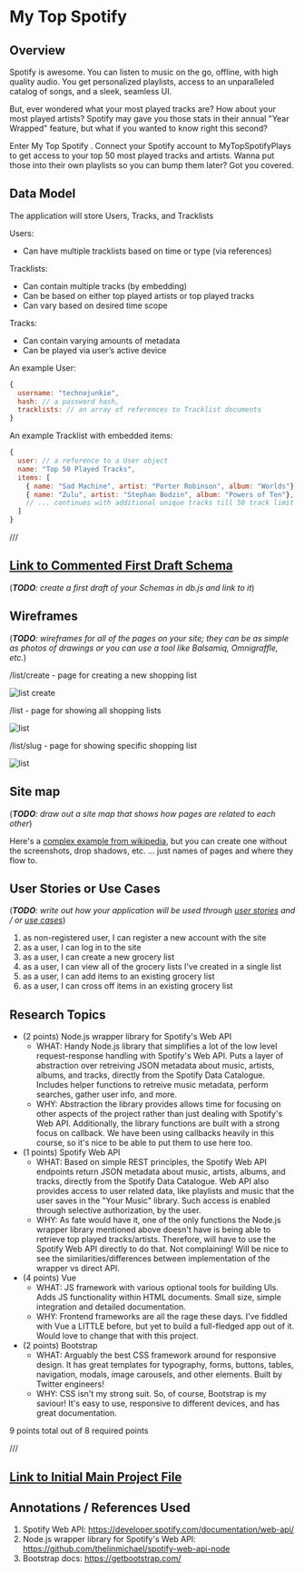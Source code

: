 #  My Top Spotify

## Overview

Spotify is awesome. You can listen to music on the go, offline, with high quality audio. You get personalized playlists, access to an unparalleled catalog of songs, and a sleek, seamless UI.

But, ever wondered what your most played tracks are? How about your most played artists? Spotify may gave you those stats in their annual "Year Wrapped" feature, but what if you wanted to know right this second? 

Enter My Top Spotify . Connect your Spotify account to MyTopSpotifyPlays to get access to your top 50 most played tracks and artists. Wanna put those into their own playlists so you can bump them later? Got you covered. 


## Data Model

The application will store Users, Tracks, and Tracklists

Users:
* Can have multiple tracklists based on time or type (via references)

Tracklists:
* Can contain multiple tracks (by embedding)
* Can be based on either top played artists or top played tracks
* Can vary based on desired time scope

Tracks:
* Can contain varying amounts of metadata 
* Can be played via user’s active device

An example User:

```javascript
{
  username: "technojunkie",
  hash: // a password hash,
  tracklists: // an array of references to Tracklist documents
}
```

An example Tracklist with embedded items:

```javascript
{
  user: // a reference to a User object
  name: "Top 50 Played Tracks",
  items: [
    { name: "Sad Machine", artist: "Porter Robinson", album: "Worlds"},
    { name: "Zulu", artist: "Stephan Bodzin", album: "Powers of Ten"},
    // ... continues with additional unique tracks till 50 track limit
  ]
}
```
///
## [Link to Commented First Draft Schema](db.js) 
(___TODO__: create a first draft of your Schemas in db.js and link to it_)

## Wireframes

(___TODO__: wireframes for all of the pages on your site; they can be as simple as photos of drawings or you can use a tool like Balsamiq, Omnigraffle, etc._)

/list/create - page for creating a new shopping list

![list create](documentation/list-create.png)

/list - page for showing all shopping lists

![list](documentation/list.png)

/list/slug - page for showing specific shopping list

![list](documentation/list-slug.png)

## Site map

(___TODO__: draw out a site map that shows how pages are related to each other_)

Here's a [complex example from wikipedia](https://upload.wikimedia.org/wikipedia/commons/2/20/Sitemap_google.jpg), but you can create one without the screenshots, drop shadows, etc. ... just names of pages and where they flow to.

## User Stories or Use Cases

(___TODO__: write out how your application will be used through [user stories](http://en.wikipedia.org/wiki/User_story#Format) and / or [use cases](https://www.mongodb.com/download-center?jmp=docs&_ga=1.47552679.1838903181.1489282706#previous)_)

1. as non-registered user, I can register a new account with the site
2. as a user, I can log in to the site
3. as a user, I can create a new grocery list
4. as a user, I can view all of the grocery lists I've created in a single list
5. as a user, I can add items to an existing grocery list
6. as a user, I can cross off items in an existing grocery list

## Research Topics

* (2 points) Node.js wrapper library for Spotify's Web API
  * WHAT: Handy Node.js library that simplifies a lot of the low level request-response handling with Spotify's Web API. Puts a layer of abstraction over retreiving JSON metadata about music, artists, albums, and tracks, directly from the Spotify Data Catalogue. Includes helper functions to retreive music metadata, perform searches, gather user info, and more. 
  * WHY: Abstraction the library provides allows time for focusing on other aspects of the project rather than just dealing with Spotify's Web API. Additionally, the library functions are built with a strong focus on callback. We have been using callbacks heavily in this course, so it's nice to be able to put them to use here too.  
* (1 points) Spotify Web API
  * WHAT: Based on simple REST principles, the Spotify Web API endpoints return JSON metadata about music, artists, albums, and tracks, directly from the Spotify Data Catalogue. Web API also provides access to user related data, like playlists and music that the user saves in the "Your Music" library. Such access is enabled through selective authorization, by the user.
  * WHY: As fate would have it, one of the only functions the Node.js wrapper library mentioned above doesn't have is being able to retrieve top played tracks/artists. Therefore, will have to use the Spotify Web API directly to do that. Not complaining! Will be nice to see the similarities/differences between implementation of the wrapper vs direct API. 
* (4 points) Vue
    * WHAT: JS framework with various optional tools for building UIs. Adds JS functionality within HTML documents. Small size, simple integration and detailed documentation.
    * WHY: Frontend frameworks are all the rage these days. I've fiddled with Vue a LITTLE before, but yet to build a full-fledged app out of it. Would love to change that with this project.
* (2 points) Bootstrap
  * WHAT: Arguably the best CSS framework around for responsive design. It has great templates for typography, forms, buttons, tables, navigation, modals, image carousels, and other elements. Built by Twitter engineers!
  * WHY: CSS isn't my strong suit. So, of course, Bootstrap is my saviour! It's easy to use, responsive to different devices, and has great documentation.

9 points total out of 8 required points

///
## [Link to Initial Main Project File](app.js) 

## Annotations / References Used

1. Spotify Web API: https://developer.spotify.com/documentation/web-api/
2. Node.js wrapper library for Spotify's Web API: https://github.com/thelinmichael/spotify-web-api-node
3. Bootstrap docs: https://getbootstrap.com/ 